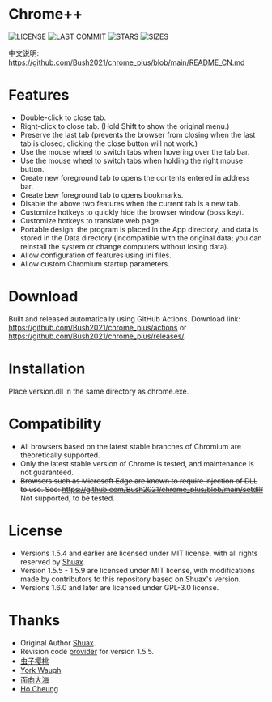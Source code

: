 # Chrome++
[![LICENSE](https://img.shields.io/badge/License-GPL--3.0--only-blue.svg?style=for-the-badge&logo=github "LICENSE")](https://github.com/Bush2021/chrome_plus/blob/main/LICENSE) [![LAST COMMIT](https://img.shields.io/github/last-commit/Bush2021/chrome_plus?color=blue&logo=github&style=for-the-badge "LAST COMMIT")](https://github.com/Bush2021/chrome_plus/commits/main)  [![STARS](https://img.shields.io/github/stars/Bush2021/chrome_plus?color=brightgreen&logo=github&style=for-the-badge "STARS")](https://github.com/Bush2021/chrome_plus/stargazers) ![SIZES](https://img.shields.io/github/languages/code-size/Bush2021/chrome_plus?color=brightgreen&logo=github&style=for-the-badge "SIZES")

中文说明: https://github.com/Bush2021/chrome_plus/blob/main/README_CN.md

# Features
* Double-click to close tab.
* Right-click to close tab. (Hold Shift to show the original menu.)
* Preserve the last tab (prevents the browser from closing when the last tab is closed; clicking the close button will not work.)
* Use the mouse wheel to switch tabs when hovering over the tab bar.
* Use the mouse wheel to switch tabs when holding the right mouse button.
* Create new foreground tab to opens the contents entered in address bar.
* Create bew foreground tab to opens bookmarks.
* Disable the above two features when the current tab is a new tab.
* Customize hotkeys to quickly hide the browser window (boss key).
* Customize hotkeys to translate web page.
* Portable design: the program is placed in the App directory, and data is stored in the Data directory (incompatible with the original data; you can reinstall the system or change computers without losing data).
* Allow configuration of features using ini files.
* Allow custom Chromium startup parameters.

# Download
Built and released automatically using GitHub Actions. Download link: https://github.com/Bush2021/chrome_plus/actions or https://github.com/Bush2021/chrome_plus/releases/.

# Installation
Place version.dll in the same directory as chrome.exe.

# Compatibility
* All browsers based on the latest stable branches of Chromium are theoretically supported.
* Only the latest stable version of Chrome is tested, and maintenance is not guaranteed.
* ~~Browsers such as Microsoft Edge are known to require injection of DLL to use. See: https://github.com/Bush2021/chrome_plus/blob/main/setdll/~~ Not supported, to be tested.

# License
* Versions 1.5.4 and earlier are licensed under MIT license, with all rights reserved by [Shuax](https://github.com/shuax/).
* Version 1.5.5 - 1.5.9 are licensed under MIT license, with modifications made by contributors to this repository based on Shuax's version.
* Versions 1.6.0 and later are licensed under GPL-3.0 license.

# Thanks
* Original Author [Shuax](https://github.com/shuax/).
* Revision code [provider](https://forum.ru-board.com/topic.cgi?forum=5&topic=51073&start=620&limit=1&m=1#1) for version 1.5.5.
* [虫子樱桃](https://github.com/czyt/)
* [York Waugh](https://github.com/YorkWaugh/)
* [面向大海](https://github.com/mxdh/)
* [Ho Cheung](https://github.com/gz83/)